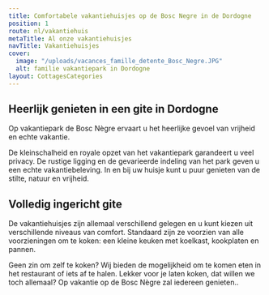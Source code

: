 ```yaml
---
title: Comfortabele vakantiehuisjes op de Bosc Negre in de Dordogne
position: 1
route: nl/vakantiehuis
metaTitle: Al onze vakantiehuisjes
navTitle: Vakantiehuisjes
cover:
  image: "/uploads/vacances_famille_detente_Bosc_Negre.JPG"
  alt: familie vakantiepark in Dordogne
layout: CottagesCategories
---
```


## Heerlijk genieten in een gite in Dordogne

Op vakantiepark de Bosc Nègre ervaart u het heerlijke gevoel van vrijheid en echte vakantie.

De kleinschalheid en royale opzet van het vakantiepark garandeert u veel privacy. De rustige ligging en de gevarieerde indeling van het park geven u een echte vakantiebeleving.
In en bij uw huisje kunt u puur genieten van de stilte, natuur en vrijheid.

## Volledig ingericht gite

De vakantiehuisjes zijn allemaal verschillend gelegen en u kunt kiezen uit verschillende niveaus van comfort. Standaard zijn ze voorzien van alle voorzieningen om te koken: een kleine keuken met koelkast, kookplaten en pannen. 

Geen zin om zelf te koken? Wij bieden de mogelijkheid om te komen eten in het restaurant of iets af te halen. Lekker voor je laten koken, dat willen we toch allemaal? Op vakantie op de Bosc Nègre zal iedereen genieten..
